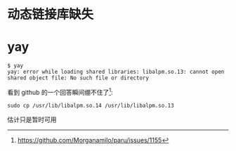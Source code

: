 # 动态链接库缺失

# yay

```
$ yay
yay: error while loading shared libraries: libalpm.so.13: cannot open shared object file: No such file or directory

```

看到 github 的一个回答瞬间绷不住了[^yay0]:

```shell
sudo cp /usr/lib/libalpm.so.14 /usr/lib/libalpm.so.13
```

估计只是暂时可用

[^yay0]: https://github.com/Morganamilo/paru/issues/1155

